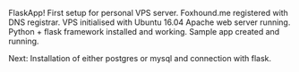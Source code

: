 FlaskApp!
First setup for personal VPS server.
Foxhound.me registered with DNS registrar.
VPS initialised with Ubuntu 16.04
Apache web server running.
Python + flask framework installed and working.
Sample app created and running.

Next:
Installation of either postgres or mysql and connection with flask.
